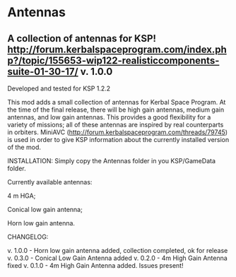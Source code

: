 # Antennas
A collection of antennas for KSP!
http://forum.kerbalspaceprogram.com/index.php?/topic/155653-wip122-realisticcomponents-suite-01-30-17/
v. 1.0.0
-------------------------------------
Developed and tested for KSP 1.2.2

This mod adds a small collection of antennas for Kerbal Space Program. At the time of the final release, there will be high gain antennas, medium gain antennas, and low gain antennas. This provides a good flexibility for a variety of missions; all of these antennas are inspired by real counterparts in orbiters. MiniAVC (http://forum.kerbalspaceprogram.com/threads/79745) is used in order to give KSP information about the currently installed version of the mod.


INSTALLATION: Simply copy the Antennas folder in you KSP/GameData folder.


Currently available antennas:

4 m HGA;

Conical low gain antenna;

Horn low gain antenna.


CHANGELOG:

v. 1.0.0 - Horn low gain antenna added, collection completed, ok for release
v. 0.3.0 - Conical Low Gain Antenna added
v. 0.2.0 - 4m High Gain Antenna fixed
v. 0.1.0 - 4m High Gain Antenna added. Issues present!
